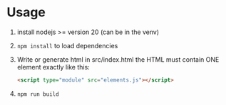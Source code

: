 # Usage
1. install nodejs >= version 20 (can be in the venv)
2. `npm install` to load dependencies
3. Write or generate html in src/index.html
   the HTML must contain ONE element exactly like this:

   ```html
   <script type="module" src="elements.js"></script>
   ```

4. `npm run build`
